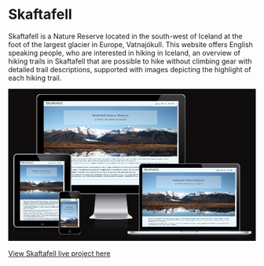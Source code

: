 # Skaftafell

Skaftafell is a Nature Reserve located in the south-west of Iceland at the foot of the largest glacier in Europe, Vatnajökull. This website offers English speaking people, who are interested in hiking in Iceland, an overview of hiking trails in Skaftafell that are possible to hike without climbing gear with detailed trail descriptions, supported with images depicting the highlight of each hiking trail.

![Am I Responsive](documention/am-I-responsive.png)

[View Skaftafell live project here](https://g-omarsdottir.github.io/skaftafell/)
